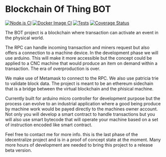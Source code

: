 # Blockchain Of Thing BOT

[![Node.js CI](https://github.com/idecentralize-finance/idfi-node/actions/workflows/node.js.yml/badge.svg)](https://github.com/idecentralize-finance/idfi-node/actions/workflows/node.js.yml)
[![Docker Image CI](https://github.com/idecentralize-finance/idfi-node/actions/workflows/docker-image.yml/badge.svg)](https://github.com/idecentralize-finance/idfi-node/actions/workflows/docker-image.yml)
[![Tests](https://github.com/idecentralize-finance/idfi-node/actions/workflows/test.yml/badge.svg)](https://github.com/idecentralize-finance/idfi-node/actions/workflows/test.yml)
[![Coverage Status](https://coveralls.io/repos/github/idecentralize-finance/idfi-node/badge.svg?branch=main)](https://coveralls.io/github/idecentralize-finance/idfi-node?branch=main)


The BOT project is a blockchain where transaction can activate an event in the physical world.

The RPC can handle incoming transaction and miners request but also offers a connection to a machine device. In the development phase we will use arduino. This will make it more accessible but the concept could be applied to a CNC machine that would produce an item on demand within a transaction. The era of overproduction is over.

We make use of Metamask to connect to the RPC. We also use patricia trie to validate block data. The project is meant to be an ethereum sidechain that               is a bridge between the virtual blockchain and the phisical machine. 

Currently built for arduino micro controller for development purpose but the process can evolve to an industrial application where a good being produce by machine work would be payed directly to the machines owner account. Not only you will develop a smart contract to handle transactions but you will also use smart bytecode that will operate your machine based on a set of instruction encoded like smart contract.

Feel free to contact me for more info. this is the last phase of the idecentralize project and is in a proof of concept state at the moment. Many more hours of development are needed to bring this project to a release beta version. 










